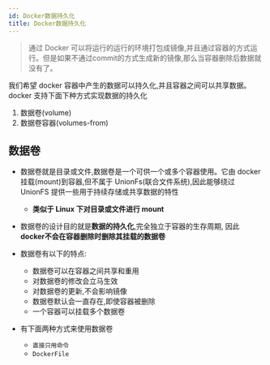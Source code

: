 ```yaml
---
id: Docker数据持久化
title: Docker数据持久化
---
```


> 通过 Docker 可以将运行的运行的环境打包成镜像,并且通过容器的方式运行。但是如果不通过commit的方式生成新的镜像,那么当容器删除后数据就没有了。

我们希望 docker 容器中产生的数据可以持久化,并且容器之间可以共享数据。docker 支持下面下种方式实现数据的持久化

1. 数据卷(volume)
2. 数据卷容器(volumes-from)

## 数据卷

- 数据卷就是目录或文件,数据卷是一个可供一个或多个容器使用。它由 docker 挂载(mount)到容器,但不属于 UnionFs(联合文件系统),因此能够绕过 UnionFS 提供一些用于持续存储或共享数据的特性
  - **类似于 Linux 下对目录或文件进行 mount**  

- 数据卷的设计目的就是**数据的持久化**,完全独立于容器的生存周期, 因此 **docker不会在容器删除时删除其挂载的数据卷**

- 数据卷有以下的特点:
  - 数据卷可以在容器之间共享和重用
  - 对数据卷的修改会立马生效
  - 对数据卷的更新,不会影响镜像
  - 数据卷默认会一直存在,即使容器被删除
  - 一个容器可以挂载多个数据卷

- 有下面两种方式来使用数据卷
  - `直接只用命令`
  - `DockerFile`
